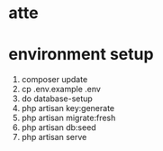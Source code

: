 # atte

# environment setup
1. composer update
2. cp .env.example .env
3. do database-setup
4. php artisan key:generate
5. php artisan migrate:fresh
6. php artisan db:seed
7. php artisan serve
